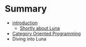 # Summary

* [introduction](README.md)
   * [Shortly about Luna](shortly_about_luna.md)
* [Category Oriented Programming](category_oriented_programming.md)
* Diving into Luna


